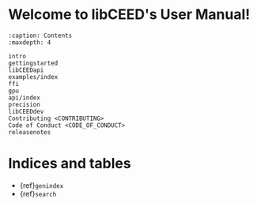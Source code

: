 # Welcome to libCEED's User Manual!

```{toctree}
:caption: Contents
:maxdepth: 4

intro
gettingstarted
libCEEDapi
examples/index
ffi
gpu
api/index
precision
libCEEDdev
Contributing <CONTRIBUTING>
Code of Conduct <CODE_OF_CONDUCT>
releasenotes
```

# Indices and tables

- {ref}`genindex`
- {ref}`search`

```{bibliography}
```
